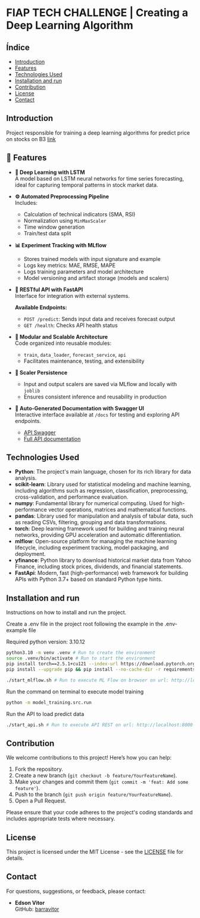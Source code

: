 # FIAP TECH CHALLENGE | Creating a Deep Learning Algorithm 

## Índice

- [Introduction](#introduction)
- [Features](#features)
- [Technologies Used](#technologies-used)
- [Installation and run](#installation-and-run)
- [Contribution](#contribution)
- [License](#license)
- [Contact](#contact)

## Introduction

Project responsible for training a deep learning algorithms for predict price on stocks on B3 [link](https://www.b3.com.br)

## 🚀 Features

- **🔁 Deep Learning with LSTM**  
  A model based on LSTM neural networks for time series forecasting, ideal for capturing temporal patterns in stock market data.

- **⚙️ Automated Preprocessing Pipeline**  
  Includes:
  - Calculation of technical indicators (SMA, RSI)
  - Normalization using `MinMaxScaler`
  - Time window generation
  - Train/test data split

- **📊 Experiment Tracking with MLflow**  
  - Stores trained models with input signature and example
  - Logs key metrics: MAE, RMSE, MAPE
  - Logs training parameters and model architecture
  - Model versioning and artifact storage (models and scalers)

- **🧪 RESTful API with FastAPI**  
  Interface for integration with external systems.

  **Available Endpoints:**
  - `POST /predict`: Sends input data and receives forecast output
  - `GET /health`: Checks API health status

- **🧱 Modular and Scalable Architecture**  
  Code organized into reusable modules:
  - `train`, `data_loader`, `forecast_service`, `api`
  - Facilitates maintenance, testing, and extensibility

- **💾 Scaler Persistence**  
  - Input and output scalers are saved via MLflow and locally with `joblib`
  - Ensures consistent inference and reusability in production

- **📘 Auto-Generated Documentation with Swagger UI**  
  Interactive interface available at `/docs` for testing and exploring API endpoints.

  - [API Swagger](https://fiap-ml-tech-challenge-stage-4-production.up.railway.app/docs)
  - [Full API documentation](./docs/APIDocumentation.md)

## Technologies Used

- **Python**: The project's main language, chosen for its rich library for data analysis.
- **scikit-learn**: Library used for statistical modeling and machine learning, including algorithms such as regression, classification, preprocessing, cross-validation, and performance evaluation.
- **numpy**: Fundamental library for numerical computing. Used for high-performance vector operations, matrices and mathematical functions.
- **pandas**: Library used for manipulation and analysis of tabular data, such as reading CSVs, filtering, grouping and data transformations.
- **torch**: Deep learning framework used for building and training neural networks, providing GPU acceleration and automatic differentiation.
- **mlflow**: Open-source platform for managing the machine learning lifecycle, including experiment tracking, model packaging, and deployment.
- **yfinance**: Python library to download historical market data from Yahoo Finance, including stock prices, dividends, and financial statements.
- **FastApi**: Modern, fast (high-performance) web framework for building APIs with Python 3.7+ based on standard Python type hints.

## Installation and run

Instructions on how to install and run the project.

Create a .env file in the project root following the example in the .env-example file

Required python version: 3.10.12

```bash
python3.10 -m venv .venv # Run to create the environment
source .venv/bin/activate # Run to start the environment
pip install torch==2.5.1+cu121 --index-url https://download.pytorch.org/whl/cu121 # Run to install PyTorch in the right version
pip install --upgrade pip && pip install --no-cache-dir -r requirements.txt # Run to install the necessary packages
```

```bash
./start_mlflow.sh # Run to execute ML Flow on browser on url: http://localhost:5000
```

Run the command on terminal to execute model training
```bash
python -m model_training.src.run
```

Run the API to load predict data
```bash
./start_api.sh # Run to execute API REST on url: http://localhost:8000
```

## Contribution

We welcome contributions to this project! Here’s how you can help:

1. Fork the repository.
2. Create a new branch (`git checkout -b feature/YourFeatureName`).
3. Make your changes and commit them (`git commit -m 'feat: Add some feature'`).
4. Push to the branch (`git push origin feature/YourFeatureName`).
5. Open a Pull Request.

Please ensure that your code adheres to the project's coding standards and includes appropriate tests where necessary.

## License

This project is licensed under the MIT License - see the [LICENSE](LICENSE.txt) file for details.

## Contact

For questions, suggestions, or feedback, please contact:

* **Edson Vitor**  
  GitHub: [barravitor](https://github.com/barravitor)
